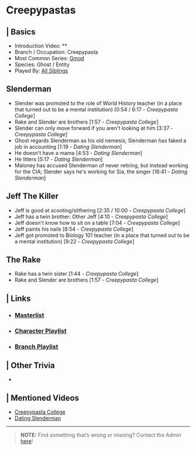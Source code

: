 # Creepypastas  


## | Basics  
- Introduction Video: **  
- Branch / Occupation: Creepypasta  
- Most Common Series: [Gmod](6.Series/Gmod.html)  
- Species: Ghost / Entity  
- Played By: [All Siblings](./chapter_3.html)  


## Slenderman
- Slender was promoted to the role of World History teacher \(in a place that turned out to be a mental institution) \[0:54 / 6:17 - *Creepypasta College*]
- Rake and Slender are brothers \[1:57 - *Creepypasta College*]
- Slender can only move forward if you aren't looking at him \[3:37 - *Creepypasta College*]
- Ghost regards Slenderman as his old nemesis; Slenderman has faked a job in accounting \[1:19 - *Dating Slenderman*]
- He doesn't have a mama \[4:53 - *Dating Slenderman*]
- He litters \[5:17 - *Dating Slenderman*]
- Maloney has accused Slenderman of never retiring, but instead working for the CIA; Slender says he's working for Sia, the singer \[16:41 - *Dating Slenderman*]

## Jeff The Killer
- Jeff is good at scooting/slithering \[2:35 / 10:00 - *Creepypasta College*]
- Jeff has a twin brother: Other Jeff \[4:10 - *Creepypasta College*]
- Jeff doesn't know how to sit on a table \[7:04 - *Creepypasta College*]
- Jeff paints his nails \[8:54 - *Creepypasta College*]
- Jeff got promoted to Biology 101 teacher \(in a place that turned out to be a mental institution) \[9:22 - *Creepypasta College*]

## The Rake
- Rake has a twin sister \[1:44 - *Creepypasta College*]
- Rake and Slender are brothers \[1:57 - *Creepypasta College*]


## | Links  
- ### [Masterlist]()  
- ### [Character Playlist]()  
- ### [Branch Playlist]()  


## | Other Trivia  
-   

## | Mentioned Videos
- [Creepypasta College](https://youtu.be/TyTM5NU8jKY)
- [Dating Slenderman](https://youtu.be/iKCA4r6euXM)

----

> **NOTE:** Find something that’s wrong or missing? Contact the Admin [here](chapter_2.html)!